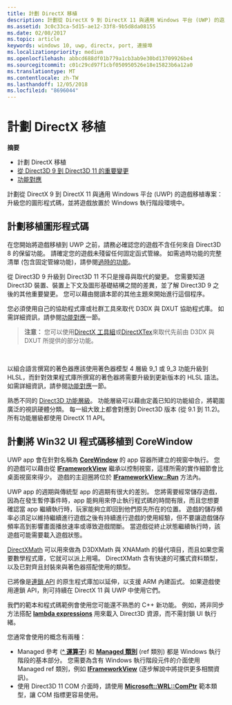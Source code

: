 ```yaml
---
title: 計劃 DirectX 移植
description: 計劃從 DirectX 9 到 DirectX 11 與通用 Windows 平台 (UWP) 的遊戲移植專案 -- 升級您的圖形程式碼，並將遊戲放置於 Windows 執行階段環境中。
ms.assetid: 3c0c33ca-5d15-ae12-33f8-9b5d8da08155
ms.date: 02/08/2017
ms.topic: article
keywords: windows 10, uwp, directx, port, 連接埠
ms.localizationpriority: medium
ms.openlocfilehash: abbcd688df01b779a1cb3ab9e30bd13709926be4
ms.sourcegitcommit: c01c29cd97f1cbf050950526e18e15823b6a12a0
ms.translationtype: MT
ms.contentlocale: zh-TW
ms.lasthandoff: 12/05/2018
ms.locfileid: "8696044"
---
```

# <a name="plan-your-directx-port"></a>計劃 DirectX 移植



**摘要**

-   計劃 DirectX 移植
-   [從 Direct3D 9 到 Direct3D 11 的重要變更](understand-direct3d-11-1-concepts.md)
-   [功能對應](feature-mapping.md)


計劃從 DirectX 9 到 DirectX 11 與通用 Windows 平台 (UWP) 的遊戲移植專案：升級您的圖形程式碼，並將遊戲放置於 Windows 執行階段環境中。

## <a name="plan-to-port-graphics-code"></a>計劃移植圖形程式碼


在您開始將遊戲移植到 UWP 之前，請務必確認您的遊戲不含任何來自 Direct3D 8 的保留功能。 請確定您的遊戲未殘留任何固定函式管線。 如需過時功能的完整清單 (包含固定管線功能)，請參閱[過時的功能](https://msdn.microsoft.com/library/windows/desktop/cc308047)。

從 Direct3D 9 升級到 Direct3D 11 不只是搜尋與取代的變更。 您需要知道 Direct3D 裝置、裝置上下文及圖形基礎結構之間的差異，並了解 Direct3D 9 之後的其他重要變更。 您可以藉由閱讀本節的其他主題來開始進行這個程序。

您必須使用自己的協助程式庫或社群工具來取代 D3DX 與 DXUT 協助程式庫。 如需詳細資訊，請參閱[功能對應](feature-mapping.md)一節。

> **注意：** 您可以使用[DirectX 工具組](http://go.microsoft.com/fwlink/p/?LinkID=248929)或[DirectXTex](http://go.microsoft.com/fwlink/p/?LinkID=248926)來取代先前由 D3DX 與 DXUT 所提供的部分功能。

 

以組合語言撰寫的著色器應該使用著色器模型 4 層級 9\_1 或 9\_3 功能升級到 HLSL，而針對效果程式庫所撰寫的著色器將需要升級到更新版本的 HLSL 語法。 如需詳細資訊，請參閱[功能對應](feature-mapping.md)一節。

熟悉不同的 [Direct3D 功能層級](https://msdn.microsoft.com/library/windows/desktop/ff476876)。 功能層級可以藉由定義已知的功能組合，將範圍廣泛的視訊硬體分類。 每一組大致上都會對應到 Direct3D 版本 (從 9.1 到 11.2)。 所有功能層級都使用 DirectX 11 API。

## <a name="plan-to-port-win32-ui-code-to-corewindow"></a>計劃將 Win32 UI 程式碼移植到 CoreWindow


UWP app 會在針對名稱為 [**CoreWindow**](https://msdn.microsoft.com/library/windows/apps/br208225) 的 app 容器所建立的視窗中執行。 您的遊戲可以藉由從 [**IFrameworkView**](https://msdn.microsoft.com/library/windows/apps/hh700478) 繼承以控制視窗，這樣所需的實作細節會比桌面視窗來得少。 遊戲的主迴圈將位於 [**IFrameworkView::Run**](https://msdn.microsoft.com/library/windows/apps/hh700505) 方法內。

UWP app 的週期與傳統型 app 的週期有很大的差別。 您將需要經常儲存遊戲，因為在發生暫停事件時，app 能夠用來停止執行程式碼的時間有限，而且您想要確認當 app 繼續執行時，玩家能夠立即回到他們原先所在的位置。 遊戲的儲存頻率必須足以維持繼續進行遊戲之後有持續進行遊戲的使用經驗，但不要讓遊戲儲存頻率高到影響畫面播放速率或導致遊戲間斷。 當遊戲從終止狀態繼續執行時，該遊戲可能需要載入遊戲狀態。

[DirectXMath](https://msdn.microsoft.com/library/windows/desktop/ee415571) 可以用來做為 D3DXMath 與 XNAMath 的替代項目，而且如果您需要數學程式庫，它就可以派上用場。 DirectXMath 含有快速的可攜式資料類型，以及已對齊且封裝來與著色器搭配使用的類型。

已將像是[連鎖 API](https://msdn.microsoft.com/library/windows/desktop/dd405529) 的原生程式庫加以延伸，以支援 ARM 內建函式。 如果遊戲使用連鎖 API，則可持續在 DirectX 11 與 UWP 中使用它們。

我們的範本和程式碼範例會使用您可能還不熟悉的 C++ 新功能。 例如，將非同步方法搭配 [**lambda expressions**](https://msdn.microsoft.com/library/windows/apps/dd293608.aspx) 用來載入 Direct3D 資源，而不需封鎖 UI 執行緒。

您通常會使用的概念有兩種：

-   Managed 參考 ([**^ 運算子**](https://msdn.microsoft.com/library/windows/apps/yk97tc08.aspx)) 和 [**Managed 類別**](https://msdn.microsoft.com/library/windows/apps/6w96b5h7.aspx) (ref 類別) 都是 Windows 執行階段的基本部分。 您需要為含有 Windows 執行階段元件的介面使用 Managed ref 類別，例如 [**IFrameworkView**](https://msdn.microsoft.com/library/windows/apps/hh700478) (逐步解說中將提供更多相關資訊)。
-   使用 Direct3D 11 COM 介面時，請使用 [**Microsoft::WRL::ComPtr**](https://msdn.microsoft.com/library/windows/apps/br244983.aspx) 範本類型，讓 COM 指標更容易使用。

 

 




